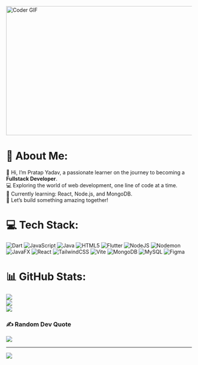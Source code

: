 <img align="center" alt="Coder GIF" height="350" width="600" src="https://cdn.dribbble.com/users/730703/screenshots/6581243/avento.gif" />
<br>

# 💫 About Me:
👋 Hi, I’m Pratap Yadav, a passionate learner on the journey to becoming a **Fullstack Developer**.  <br>💻 Exploring the world of web development, one line of code at a time.  <br>🌱 Currently learning: React, Node.js, and MongoDB.  <br>🚀 Let’s build something amazing together!  


# 💻 Tech Stack:
![Dart](https://img.shields.io/badge/dart-%230175C2.svg?style=plastic&logo=dart&logoColor=white) ![JavaScript](https://img.shields.io/badge/javascript-%23323330.svg?style=plastic&logo=javascript&logoColor=%23F7DF1E) ![Java](https://img.shields.io/badge/java-%23ED8B00.svg?style=plastic&logo=openjdk&logoColor=white) ![HTML5](https://img.shields.io/badge/html5-%23E34F26.svg?style=plastic&logo=html5&logoColor=white) ![Flutter](https://img.shields.io/badge/Flutter-%2302569B.svg?style=plastic&logo=Flutter&logoColor=white) ![NodeJS](https://img.shields.io/badge/node.js-6DA55F?style=plastic&logo=node.js&logoColor=white) ![Nodemon](https://img.shields.io/badge/NODEMON-%23323330.svg?style=plastic&logo=nodemon&logoColor=%BBDEAD) ![JavaFX](https://img.shields.io/badge/javafx-%23FF0000.svg?style=plastic&logo=javafx&logoColor=white) ![React](https://img.shields.io/badge/react-%2320232a.svg?style=plastic&logo=react&logoColor=%2361DAFB) ![TailwindCSS](https://img.shields.io/badge/tailwindcss-%2338B2AC.svg?style=plastic&logo=tailwind-css&logoColor=white) ![Vite](https://img.shields.io/badge/vite-%23646CFF.svg?style=plastic&logo=vite&logoColor=white) ![MongoDB](https://img.shields.io/badge/MongoDB-%234ea94b.svg?style=plastic&logo=mongodb&logoColor=white) ![MySQL](https://img.shields.io/badge/mysql-4479A1.svg?style=plastic&logo=mysql&logoColor=white) ![Figma](https://img.shields.io/badge/figma-%23F24E1E.svg?style=plastic&logo=figma&logoColor=white)
# 📊 GitHub Stats:
![](https://github-readme-stats.vercel.app/api?username=Pratap-Codes&theme=dark&hide_border=false&include_all_commits=false&count_private=false)<br/>
![](https://github-readme-streak-stats.herokuapp.com/?user=Pratap-Codes&theme=dark&hide_border=false)<br/>
![](https://github-readme-stats.vercel.app/api/top-langs/?username=Pratap-Codes&theme=dark&hide_border=false&include_all_commits=false&count_private=false&layout=compact)

### ✍️ Random Dev Quote
![](https://quotes-github-readme.vercel.app/api?type=horizontal&theme=tokyonight)

---
[![](https://visitcount.itsvg.in/api?id=Pratap-Codes&icon=0&color=1)](https://visitcount.itsvg.in)

<!-- Proudly created with GPRM ( https://gprm.itsvg.in ) -->
